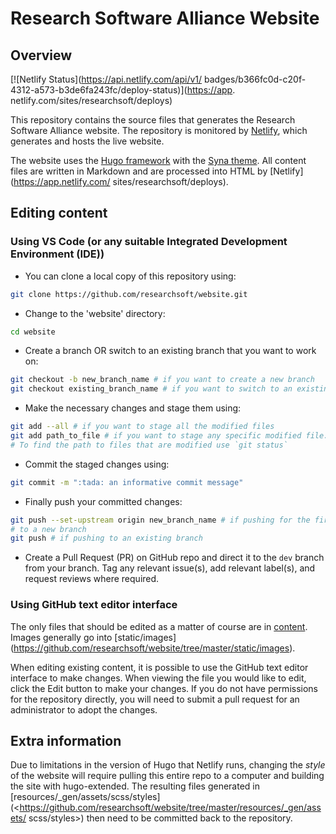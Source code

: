# Research Software Alliance Website

## Overview

[![Netlify Status](https://api.netlify.com/api/v1/
badges/b366fc0d-c20f-4312-a573-b3de6fa243fc/deploy-status)](<https://app>.
netlify.com/sites/researchsoft/deploys)

This repository contains the source files that generates the Research Software
Alliance website. The repository is monitored by
[Netlify](https://www.netlify.com/), which generates and hosts the live
website.

The website uses the [Hugo framework](https://gohugo.io/) with the
[Syna theme](https://about.okkur.org/syna/docs/). All content files are written
in Markdown and are processed into HTML by [Netlify](<https://app.netlify.com/>
sites/researchsoft/deploys).

## Editing content

### Using VS Code (or any suitable Integrated Development Environment (IDE))

- You can clone a local copy of this repository using:

```zsh
git clone https://github.com/researchsoft/website.git
```

- Change to the 'website' directory:

```zsh
cd website
```

- Create a branch OR switch to an existing branch that you want to work on:

```zsh
git checkout -b new_branch_name # if you want to create a new branch
git checkout existing_branch_name # if you want to switch to an existing branch
```

- Make the necessary changes and stage them using:

```zsh
git add --all # if you want to stage all the modified files
git add path_to_file # if you want to stage any specific modified file. 
# To find the path to files that are modified use `git status`
```

- Commit the staged changes using:

```zsh
git commit -m ":tada: an informative commit message"
```

- Finally push your committed changes:

```zsh
git push --set-upstream origin new_branch_name # if pushing for the first time 
# to a new branch
git push # if pushing to an existing branch
```

- Create a Pull Request (PR) on GitHub repo and direct it to the `dev` branch
from your branch. Tag any relevant issue(s), add relevant label(s), and
request reviews where required.

### Using GitHub text editor interface

The only files that should be edited as a matter of course are in
[content](https://github.com/researchsoft/website/tree/master/content).
Images generally go into [static/images]
(<https://github.com/researchsoft/website/tree/master/static/images>).

When editing existing content, it is possible to use the GitHub text editor
interface to make changes. When viewing the file you would like to edit, click
the Edit button to make your changes. If you do not have permissions for
the repository directly, you will need to submit a pull request for an
administrator to adopt the changes.

## Extra information

Due to limitations in the version of Hugo that Netlify runs,
changing the _style_ of the website will require pulling this entire
repo to a computer and building the site with hugo-extended. The resulting
files generated in
[resources/_gen/assets/scss/styles]
(<<https://github.com/researchsoft/website/tree/master/resources/_gen/assets/>
scss/styles>) then need to be committed back to the repository.
